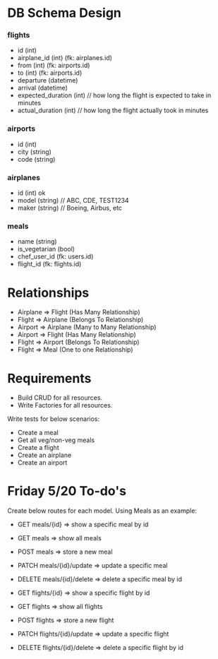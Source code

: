 # DB Schema Design
### flights
- id (int)
- airplane_id (int) (fk: airplanes.id)
- from (int) (fk: airports.id)
- to (int) (fk: airports.id)
- departure (datetime)
- arrival (datetime)
- expected_duration (int) // how long the flight is expected to take in minutes
- actual_duration (int) // how long the flight actually took in minutes

### airports
- id (int)
- city (string)
- code (string)

### airplanes
- id (int)  ok
- model (string) // ABC, CDE, TEST1234
- maker (string) // Boeing, Airbus, etc

### meals
- name (string)
- is_vegetarian (bool)
- chef_user_id (fk: users.id)
- flight_id (fk: flights.id)

# Relationships
- Airplane => Flight (Has Many Relationship)
- Flight => Airplane (Belongs To Relationship)
- Airport => Airplane (Many to Many Relationship)
- Airport => Flight  (Has Many Relationship)
- Flight => Airport  (Belongs To Relationship)
- Flight => Meal (One to one Relationship)

# Requirements
- Build CRUD for all resources.
- Write Factories for all resources.

Write tests for below scenarios:
- Create a meal
- Get all veg/non-veg meals
- Create a flight
- Create an airplane
- Create an airport

# Friday 5/20 To-do's
Create below routes for each model. Using Meals as an example:
- GET meals/{id} => show a specific meal by id
- GET meals => show all meals
- POST meals => store a new meal
- PATCH meals/{id}/update => update a specific meal
- DELETE meals/{id}/delete => delete a specific meal by id

- GET flights/{id} => show a specific flight by id
- GET flights => show all flights
- POST flights => store a new flight
- PATCH flights/{id}/update => update a specific flight
- DELETE flights/{id}/delete => delete a specific flight by id
